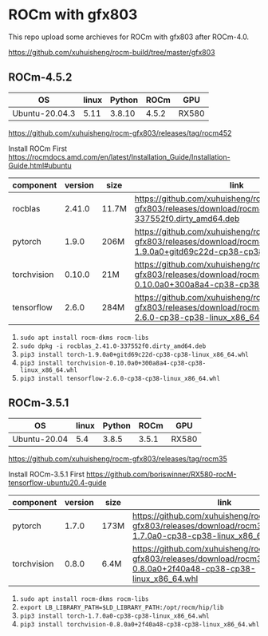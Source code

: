 
# ROCm with gfx803

This repo upload some archieves for ROCm with gfx803 after ROCm-4.0.

<https://github.com/xuhuisheng/rocm-build/tree/master/gfx803>

## ROCm-4.5.2

|OS            |linux|Python|ROCm |GPU  |
|--------------|-----|------|-----|-----|
|Ubuntu-20.04.3|5.11 |3.8.10|4.5.2|RX580|

<https://github.com/xuhuisheng/rocm-gfx803/releases/tag/rocm452>

Install ROCm First <https://rocmdocs.amd.com/en/latest/Installation_Guide/Installation-Guide.html#ubuntu>

|component  |version|size |link|
|-----------|-------|-----|----|
|rocblas    |2.41.0 |11.7M|<https://github.com/xuhuisheng/rocm-gfx803/releases/download/rocm452/rocblas_2.41.0-337552f0.dirty_amd64.deb>|
|pytorch    |1.9.0  |206M |<https://github.com/xuhuisheng/rocm-gfx803/releases/download/rocm43/torch-1.9.0a0+gitd69c22d-cp38-cp38-linux_x86_64.whl>|
|torchvision|0.10.0 |21M  |<https://github.com/xuhuisheng/rocm-gfx803/releases/download/rocm43/torchvision-0.10.0a0+300a8a4-cp38-cp38-linux_x86_64.whl>|
|tensorflow |2.6.0  |284M |<https://github.com/xuhuisheng/rocm-gfx803/releases/download/rocm43/tensorflow-2.6.0-cp38-cp38-linux_x86_64.whl>|

1. `sudo apt install rocm-dkms rocm-libs`
2. `sudo dpkg -i rocblas_2.41.0-337552f0.dirty_amd64.deb`
3. `pip3 install torch-1.9.0a0+gitd69c22d-cp38-cp38-linux_x86_64.whl`
4. `pip3 install torchvision-0.10.0a0+300a8a4-cp38-cp38-linux_x86_64.whl`
5. `pip3 install tensorflow-2.6.0-cp38-cp38-linux_x86_64.whl`

## ROCm-3.5.1

|OS            |linux|Python|ROCm |GPU  |
|--------------|-----|------|-----|-----|
|Ubuntu-20.04  |5.4  |3.8.5 |3.5.1|RX580|

<https://github.com/xuhuisheng/rocm-gfx803/releases/tag/rocm35>

Install ROCm-3.5.1 First <https://github.com/boriswinner/RX580-rocM-tensorflow-ubuntu20.4-guide>

|component  |version|size|link|
|-----------|-------|----|----|
|pytorch    |1.7.0  |173M|<https://github.com/xuhuisheng/rocm-gfx803/releases/download/rocm35/torch-1.7.0a0-cp38-cp38-linux_x86_64.whl>|
|torchvision|0.8.0  |6.4M|<https://github.com/xuhuisheng/rocm-gfx803/releases/download/rocm35/torchvision-0.8.0a0+2f40a48-cp38-cp38-linux_x86_64.whl>|

1. `sudo apt install rocm-dkms rocm-libs`
2. `export LB_LIBRARY_PATH=$LD_LIBRARY_PATH:/opt/rocm/hip/lib`
3. `pip3 install torch-1.7.0a0-cp38-cp38-linux_x86_64.whl`
4. `pip3 install torchvision-0.8.0a0+2f40a48-cp38-cp38-linux_x86_64.whl`

